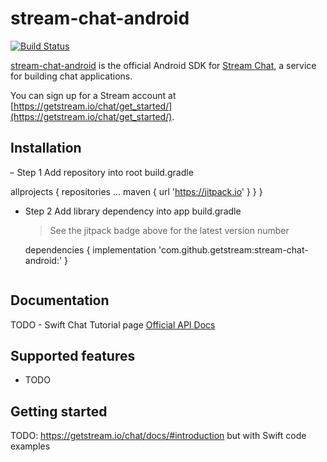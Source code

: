 # stream-chat-android

[![Build Status](https://travis-ci.com/GetStream/stream-chat-android.svg?branch=master)](https://travis-ci.com/GetStream/stream-chat-android)

[stream-chat-android](https://github.com/GetStream/stream-chat-android) is the official Android SDK for [Stream Chat](https://getstream.io/chat), a service for building chat applications.

You can sign up for a Stream account at [https://getstream.io/chat/get_started/](https://getstream.io/chat/get_started/).

## Installation

ּּּּ- Step 1 Add repository into root build.gradle

  allprojects {
      repositories
      ...
      maven {
          url 'https://jitpack.io' }
      }
  }
 
- Step 2 Add library dependency into app build.gradle
 
  > See the jitpack badge above for the latest version number
  
  dependencies {
    implementation 'com.github.getstream:stream-chat-android:<latest-version>'
  }
  
```bash
```

## Documentation

TODO - Swift Chat Tutorial page
[Official API Docs](https://getstream.io/chat/docs)

## Supported features

- TODO 

## Getting started


TODO: https://getstream.io/chat/docs/#introduction but with Swift code examples
